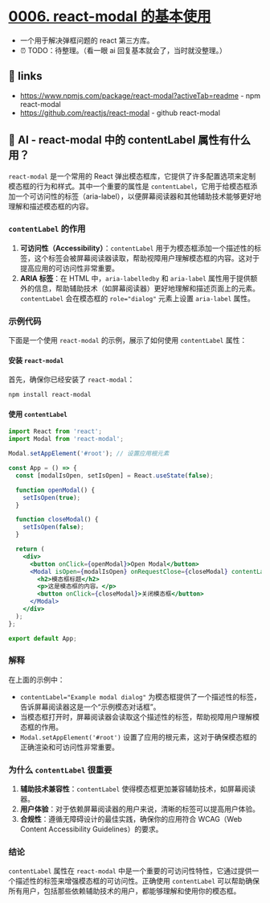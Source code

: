 # [0006. react-modal 的基本使用](https://github.com/Tdahuyou/react/tree/main/0006.%20react-modal%20%E7%9A%84%E5%9F%BA%E6%9C%AC%E4%BD%BF%E7%94%A8)

- 一个用于解决弹框问题的 react 第三方库。
- ⏰ TODO：待整理。（看一眼 ai 回复基本就会了，当时就没整理。）

## 🔗 links

- https://www.npmjs.com/package/react-modal?activeTab=readme - npm react-modal
- https://github.com/reactjs/react-modal - github react-modal

## 🤖 AI - react-modal 中的 contentLabel 属性有什么用？

`react-modal` 是一个常用的 React 弹出模态框库，它提供了许多配置选项来定制模态框的行为和样式。其中一个重要的属性是 `contentLabel`，它用于给模态框添加一个可访问性的标签（aria-label），以便屏幕阅读器和其他辅助技术能够更好地理解和描述模态框的内容。

### `contentLabel` 的作用

1. **可访问性（Accessibility）**：`contentLabel` 用于为模态框添加一个描述性的标签，这个标签会被屏幕阅读器读取，帮助视障用户理解模态框的内容。这对于提高应用的可访问性非常重要。
2. **ARIA 标签**：在 HTML 中，`aria-labelledby` 和 `aria-label` 属性用于提供额外的信息，帮助辅助技术（如屏幕阅读器）更好地理解和描述页面上的元素。`contentLabel` 会在模态框的 `role="dialog"` 元素上设置 `aria-label` 属性。

### 示例代码

下面是一个使用 `react-modal` 的示例，展示了如何使用 `contentLabel` 属性：

#### 安装 `react-modal`

首先，确保你已经安装了 `react-modal`：

```sh
npm install react-modal
```

#### 使用 `contentLabel`

```jsx
import React from 'react';
import Modal from 'react-modal';

Modal.setAppElement('#root'); // 设置应用根元素

const App = () => {
  const [modalIsOpen, setIsOpen] = React.useState(false);

  function openModal() {
    setIsOpen(true);
  }

  function closeModal() {
    setIsOpen(false);
  }

  return (
    <div>
      <button onClick={openModal}>Open Modal</button>
      <Modal isOpen={modalIsOpen} onRequestClose={closeModal} contentLabel="Example modal dialog">
        <h2>模态框标题</h2>
        <p>这是模态框的内容。</p>
        <button onClick={closeModal}>关闭模态框</button>
      </Modal>
    </div>
  );
};

export default App;
```

### 解释

在上面的示例中：

- `contentLabel="Example modal dialog"` 为模态框提供了一个描述性的标签，告诉屏幕阅读器这是一个“示例模态对话框”。
- 当模态框打开时，屏幕阅读器会读取这个描述性的标签，帮助视障用户理解模态框的作用。
- `Modal.setAppElement('#root')` 设置了应用的根元素，这对于确保模态框的正确渲染和可访问性非常重要。

### 为什么 `contentLabel` 很重要

1. **辅助技术兼容性**：`contentLabel` 使得模态框更加兼容辅助技术，如屏幕阅读器。
2. **用户体验**：对于依赖屏幕阅读器的用户来说，清晰的标签可以提高用户体验。
3. **合规性**：遵循无障碍设计的最佳实践，确保你的应用符合 WCAG（Web Content Accessibility Guidelines）的要求。

### 结论

`contentLabel` 属性在 `react-modal` 中是一个重要的可访问性特性，它通过提供一个描述性的标签来增强模态框的可访问性。正确使用 `contentLabel` 可以帮助确保所有用户，包括那些依赖辅助技术的用户，都能够理解和使用你的模态框。

##